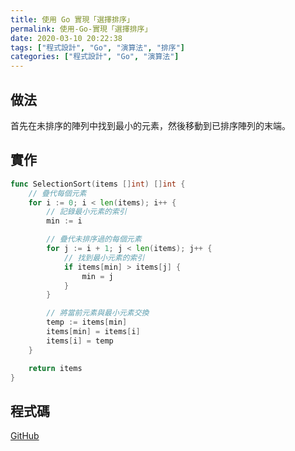```yaml
---
title: 使用 Go 實現「選擇排序」
permalink: 使用-Go-實現「選擇排序」
date: 2020-03-10 20:22:38
tags: ["程式設計", "Go", "演算法", "排序"]
categories: ["程式設計", "Go", "演算法"]
---
```


## 做法

首先在未排序的陣列中找到最小的元素，然後移動到已排序陣列的末端。

## 實作

```GO
func SelectionSort(items []int) []int {
	// 疊代每個元素
	for i := 0; i < len(items); i++ {
		// 記錄最小元素的索引
		min := i

		// 疊代未排序過的每個元素
		for j := i + 1; j < len(items); j++ {
			// 找到最小元素的索引
			if items[min] > items[j] {
				min = j
			}
		}

		// 將當前元素與最小元素交換
		temp := items[min]
		items[min] = items[i]
		items[i] = temp
	}

	return items
}
```

## 程式碼

[GitHub](https://github.com/memochou1993/sorting-algorithms-go)
